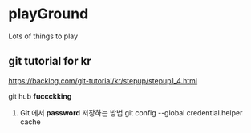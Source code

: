 # playGround
Lots of things to play

## git tutorial for kr
https://backlog.com/git-tutorial/kr/stepup/stepup1_4.html

git hub **fuccckking**

1. Git 에서 **password** 저장하는 방법
git config --global credential.helper cache 
